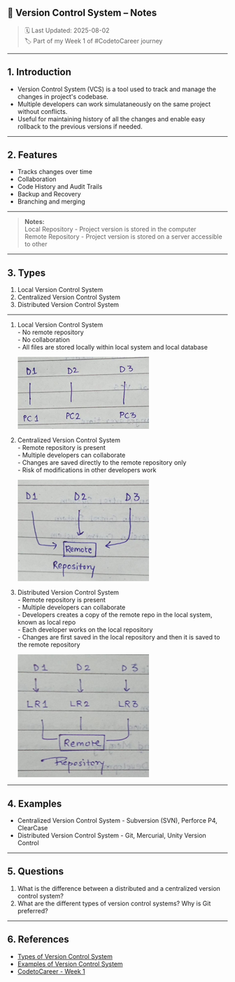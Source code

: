## 📒 Version Control System – Notes

> 🗓️ Last Updated: 2025-08-02 <br>
> 🏷️ Part of my Week 1 of #CodetoCareer journey

---

## 1. Introduction

- Version Control System (VCS) is a tool used to track and manage the changes in project's codebase. <br>
- Multiple developers can work simulataneously on the same project without conflicts. <br>
- Useful for maintaining history of all the changes and enable easy rollback to the previous versions if needed.

---

## 2. Features

- Tracks changes over time<br>
- Collaboration <br>
- Code History and Audit Trails <br>
- Backup and Recovery <br>
- Branching and merging

---

<blockquote><b>Notes:</b><br>
Local Repository - Project version is stored in the computer <br>
Remote Repository - Project version is stored on a server accessible to other <br>
</blockquote>

---

## 3. Types

1. Local Version Control System <br>
2. Centralized Version Control System <br>
3. Distributed Version Control System <br>
---

<ol>
<li> Local Version Control System </li>
- No remote repository <br>
- No collaboration <br>
- All files are stored locally within local system and local database <br>

<img src = "https://github.com/ashweeni-b/Version-Control-System-Notes/blob/main/assets/Local%20Version%20Control%20System.jpg" alt = "Local Version Control System" width = "300" /> <br>

<li>Centralized Version Control System </li>
- Remote repository is present <br>
- Multiple developers can collaborate <br>
- Changes are saved directly to the remote repository only <br>
- Risk of modifications in other developers work <br>

<img src = "https://github.com/ashweeni-b/Version-Control-System-Notes/blob/main/assets/Centralised%20Version%20Control%20System.jpg" width = "300" /> <br>

<li> Distributed Version Control System </li>
- Remote repository is present <br>
- Multiple developers can collaborate <br>
- Developers creates a copy of the remote repo in the local system, known as local repo <br>
- Each developer works on the local repository <br>
- Changes are first saved in the local repository and then it is saved to the remote repository <br>

<img src = "https://github.com/ashweeni-b/Version-Control-System-Notes/blob/main/assets/Distributed%20Version%20Control%20System.jpg" width = "300" /> <br>

</ol>

---

## 4. Examples

- Centralized Version Control System - Subversion (SVN), Perforce P4, ClearCase <br>
- Distributed Version Control System - Git, Mercurial, Unity Version Control <br>

---

## 5. Questions

1. What is the difference between a distributed and a centralized version control system? <br>
2. What are the different types of version control systems? Why is Git preferred? <br>

---

## 6. References

- [Types of Version Control System](https://medium.com/version-control-system/types-of-version-control-system-766a6b656088)
- [Examples of Version Control System](https://www.perforce.com/blog/vcs/what-is-version-control)
- [CodetoCareer - Week 1](https://www.linkedin.com/posts/activity-7347684791116292096-e6O7?utm_source=share&utm_medium=member_desktop&rcm=ACoAAE-UhZwBDTW7JxUFdBcAbzubFz_HhQRI1Ng)
